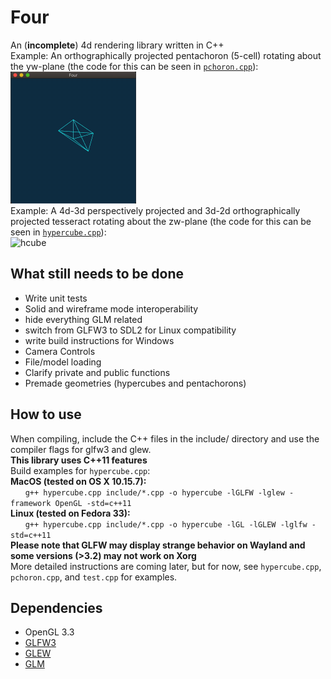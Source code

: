 # Four
An (**incomplete**) 4d rendering library written in C++  
Example: An orthographically projected pentachoron (5-cell) rotating about the yw-plane (the code for this can be seen in [`pchoron.cpp`](https://github.com/ndm767/Four/blob/main/pchoron.cpp)):  
<img src="https://raw.githubusercontent.com/ndm767/Four/main/pchoronYW.gif" alt="pchoron" width="201" height="211">  
Example: A 4d-3d perspectively projected and 3d-2d orthographically projected tesseract rotating about the zw-plane (the code for this can be seen in [`hypercube.cpp`](https://github.com/ndm767/Four/blob/main/hypercube.cpp)):  
<img src="https://raw.githubusercontent.com/ndm767/Four/main/hypercube.gif" alt="hcube" width="200" height="200">  
## What still needs to be done  
- Write unit tests  
- Solid and wireframe mode interoperability
- hide everything GLM related
- switch from GLFW3 to SDL2 for Linux compatibility
- write build instructions for Windows
- Camera Controls
- File/model loading
- Clarify private and public functions  
- Premade geometries (hypercubes and pentachorons)
## How to use
When compiling, include the C++ files in the include/ directory and use the compiler flags for glfw3 and glew.  
**This library uses C++11 features**  
Build examples for `hypercube.cpp`:  
**MacOS (tested on OS X 10.15.7):**  
&nbsp;&nbsp;&nbsp;&nbsp;&nbsp;&nbsp;`g++ hypercube.cpp include/*.cpp -o hypercube -lGLFW -lglew -framework OpenGL -std=c++11`  
**Linux (tested on Fedora 33):**  
&nbsp;&nbsp;&nbsp;&nbsp;&nbsp;&nbsp;`g++ hypercube.cpp include/*.cpp -o hypercube -lGL -lGLEW -lglfw -std=c++11`  
**Please note that GLFW may display strange behavior on Wayland and some versions (>3.2) may not work on Xorg**  
More detailed instructions are coming later, but for now, see `hypercube.cpp`, `pchoron.cpp`, and `test.cpp` for examples.
## Dependencies
- OpenGL 3.3
- [GLFW3](https://www.glfw.org/)
- [GLEW](http://glew.sourceforge.net/)
- [GLM](https://github.com/g-truc/glm)
